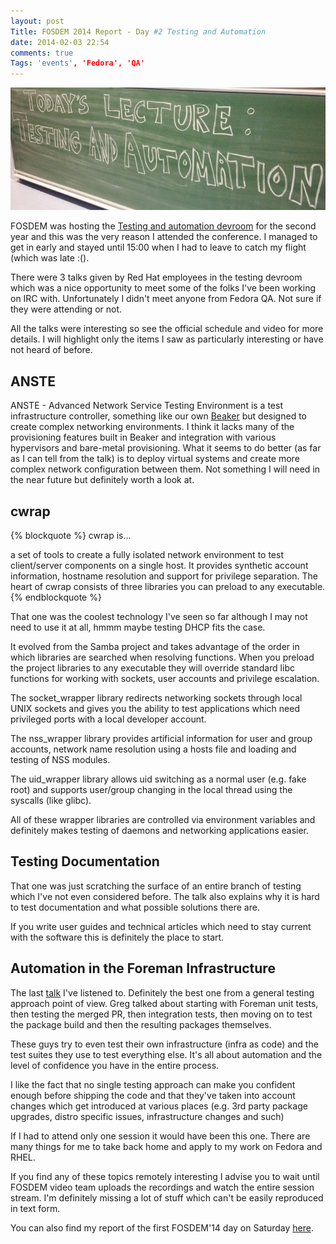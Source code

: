 ```yaml
---
layout: post
Title: FOSDEM 2014 Report - Day #2 Testing and Automation
date: 2014-02-03 22:54
comments: true
Tags: 'events', 'Fedora', 'QA'
---
```


![Testing and Automation](/images/fosdem/2014/testing_automation.jpg "Testing and Automation")

FOSDEM was hosting the
[Testing and automation devroom](https://fosdem.org/2014/schedule/track/testing_and_automation/)
for the second year and this was the very reason I attended the conference. I managed to get in
early and stayed until 15:00 when I had to leave to catch my flight (which was late :(). 

There were 3 talks given by Red Hat employees in the testing devroom which was a nice opportunity
to meet some of the folks I've been working on IRC with. Unfortunately I didn't meet anyone from
Fedora QA. Not sure if they were attending or not. 

All the talks were interesting so see the official schedule and video for more details. I will
highlight only the items I saw as particularly interesting or have not heard of before. 

ANSTE
-----

ANSTE - Advanced Network Service Testing Environment is a test infrastructure controller,
something like our own [Beaker](http://beaker-project.org/) but designed to create complex
networking environments. I think it lacks many of the provisioning features built in Beaker
and integration with various hypervisors and bare-metal provisioning. What it seems to do better
(as far as I can tell from the talk) is to deploy virtual systems and create more complex network
configuration between them. Not something I will need in the near future but definitely worth
a look at. 


cwrap
------

{% blockquote %}
cwrap is...

a set of tools to create a fully isolated network environment to test client/server components on a single host.
It provides synthetic account information, hostname resolution and support for privilege separation.
The heart of cwrap consists of three libraries you can preload to any executable.
{% endblockquote %}

That one was the coolest technology I've seen so far although I may not need to use it at all,
hmmm maybe testing DHCP fits the case.

It evolved from the Samba project and takes advantage of the order in which
libraries are searched when resolving functions. When you preload the project libraries
to any executable they will override standard libc functions for working with sockets,
user accounts and privilege escalation.

The socket_wrapper library redirects networking sockets through local UNIX sockets and
gives you the ability to test applications which need privileged ports with a local developer
account. 

The nss_wrapper library provides artificial information for user and group accounts,
network name resolution using a hosts file and loading and testing of NSS modules.


The uid_wrapper library allows uid switching as a normal user (e.g. fake root) and
supports user/group changing in the local thread using the syscalls (like glibc).


All of these wrapper libraries are controlled via environment variables and definitely
makes testing of daemons and networking applications easier.


Testing Documentation
----------------------

That one was just scratching the surface of an entire branch of testing which I've not
even considered before. The talk also explains why it is hard to test documentation and
what possible solutions there are. 

If you write user guides and technical articles which need to
stay current with the software this is definitely the place to start.


Automation in the Foreman Infrastructure
----------------------------------------

The last [talk](http://ftp.osuosl.org/pub/fosdem//2014/previews/fosdem/fosdem_2014/dv/UD2218A/2014-02-02/12_51_36.ogv)
I've listened to. Definitely the best one from a general testing approach
point of view. Greg talked about starting with Foreman unit tests, then testing the merged PR,
then integration tests, then moving on to test the package build and then the resulting packages themselves. 

These guys try to even test their own infrastructure (infra as code) and the test suites
they use to test everything else. It's all about automation and the level of confidence
you have in the entire process.


I like the fact that no single testing approach can make you confident enough before shipping
the code and that they've taken into account changes which get introduced at various places
(e.g. 3rd party package upgrades, distro specific issues, infrastructure changes and such) 

If I had to attend only one session it would have been this one. There are many things for me
to take back home and apply to my work on Fedora and RHEL.



If you find any of these topics remotely interesting I advise you to wait until FOSDEM video
team uploads the recordings and watch the entire session stream. I'm definitely missing a lot
of stuff which can't be easily reproduced in text form.


You can also find my report of the first FOSDEM'14 day on Saturday
[here](/blog/2014/02/03/fosdem-2014-report-day-1-python-stands-lightning-talks/).
